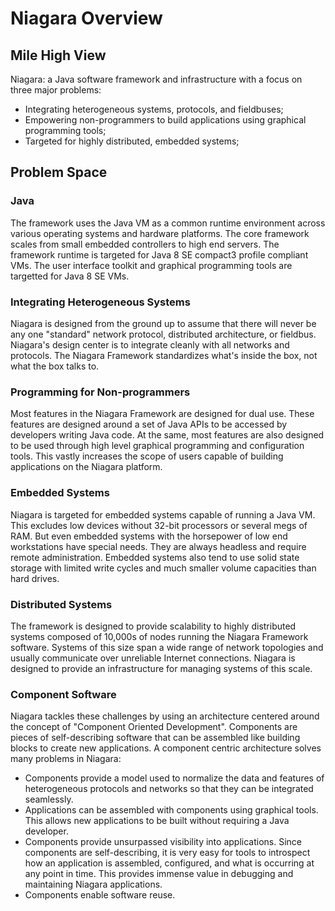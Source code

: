 # **Niagara Overview**

## **Mile High View**

Niagara: a Java software framework and infrastructure with a focus on three major problems:

* Integrating heterogeneous systems, protocols, and fieldbuses;  
* Empowering non-programmers to build applications using graphical programming tools;  
* Targeted for highly distributed, embedded systems;

## **Problem Space**

### **Java**

The framework uses the Java VM as a common runtime environment across various operating systems and hardware platforms. The core framework scales from small embedded controllers to high end servers. The framework runtime is targeted for Java 8 SE compact3 profile compliant VMs. The user interface toolkit and graphical programming tools are targetted for Java 8 SE VMs.

### **Integrating Heterogeneous Systems**

Niagara is designed from the ground up to assume that there will never be any one "standard" network protocol, distributed architecture, or fieldbus. Niagara's design center is to integrate cleanly with all networks and protocols. The Niagara Framework standardizes what's inside the box, not what the box talks to.

### **Programming for Non-programmers**

Most features in the Niagara Framework are designed for dual use. These features are designed around a set of Java APIs to be accessed by developers writing Java code. At the same, most features are also designed to be used through high level graphical programming and configuration tools. This vastly increases the scope of users capable of building applications on the Niagara platform.

### **Embedded Systems**

Niagara is targeted for embedded systems capable of running a Java VM. This excludes low devices without 32-bit processors or several megs of RAM. But even embedded systems with the horsepower of low end workstations have special needs. They are always headless and require remote administration. Embedded systems also tend to use solid state storage with limited write cycles and much smaller volume capacities than hard drives.

### **Distributed Systems**

The framework is designed to provide scalability to highly distributed systems composed of 10,000s of nodes running the Niagara Framework software. Systems of this size span a wide range of network topologies and usually communicate over unreliable Internet connections. Niagara is designed to provide an infrastructure for managing systems of this scale.

### **Component Software**

Niagara tackles these challenges by using an architecture centered around the concept of "Component Oriented Development". Components are pieces of self-describing software that can be assembled like building blocks to create new applications. A component centric architecture solves many problems in Niagara:

* Components provide a model used to normalize the data and features of heterogeneous protocols and networks so that they can be integrated seamlessly.  
* Applications can be assembled with components using graphical tools. This allows new applications to be built without requiring a Java developer.  
* Components provide unsurpassed visibility into applications. Since components are self-describing, it is very easy for tools to introspect how an application is assembled, configured, and what is occurring at any point in time. This provides immense value in debugging and maintaining Niagara applications.  
* Components enable software reuse.